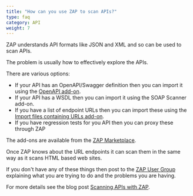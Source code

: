 ```yaml
---
title: "How can you use ZAP to scan APIs?"
type: faq
category: API
weight: 7
---
```



ZAP understands API formats like JSON and XML and so can be used to scan APIs.

The problem is usually how to effectively explore the APIs.

There are various options:

  * If your API has an OpenAPI/Swagger definition then you can import it using the [OpenAPI add-on](/docs/desktop/addons/openapi-support/).
  * If your API has a WSDL then you can import it using the SOAP Scanner add-on.
  * If you have a list of endpoint URLs then you can import these using the [Import files containing URLs add-on](/docs/desktop/addons/import-urls/).
  * If you have regression tests for you API then you can proxy these through ZAP

The add-ons are available from the [ZAP Marketplace](/addons/).

Once ZAP knows about the URL endpoints it can scan them in the same way as it
scans HTML based web sites.

If you don't have any of these things then post to the [ZAP User
Group](https://groups.google.com/group/zaproxy-users) explaining what you are
trying to do and the problems you are having.

For more details see the blog post [Scanning APIs with ZAP](/blog/2017-06-19-scanning-apis-with-zap/).

